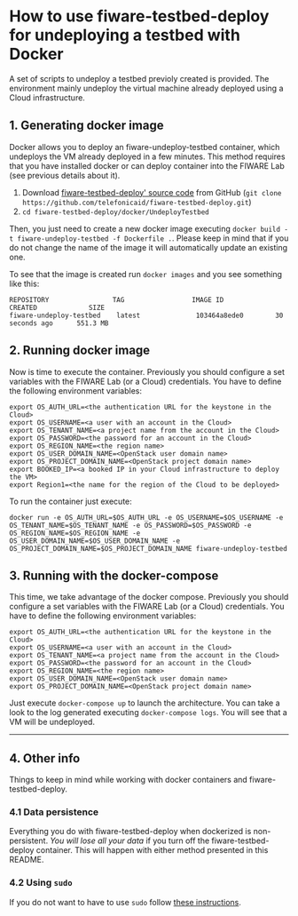 # How to use fiware-testbed-deploy for undeploying a testbed with Docker

A set of scripts to undeploy a testbed previoly created is provided. The
environment mainly undeploy the virtual machine already deployed using a Cloud infrastructure.

## 1. Generating docker image
Docker allows you to deploy an fiware-undeploy-testbed container, which undeploys the VM already deployed in a few minutes.
This method requires that you have installed docker or can deploy container into the FIWARE Lab (see previous details about it).

  1. Download [fiware-testbed-deploy' source code](https://github.com/telefonicaid/fiware-testbed-deploy) from GitHub (`git clone https://github.com/telefonicaid/fiware-testbed-deploy.git`)
  2. `cd fiware-testbed-deploy/docker/UndeployTestbed`

Then, you just need to create a new docker image executing `docker build -t fiware-undeploy-testbed -f Dockerfile .`. Please keep in mind that if you do not change the name of the image
 it will automatically update an existing one.

To see that the image is created run `docker images` and you see something like this:

    REPOSITORY                TAG                 IMAGE ID            CREATED             SIZE
    fiware-undeploy-testbed    latest              103464a8ede0        30 seconds ago      551.3 MB


## 2. Running docker image
Now is time to execute the container.  Previously you should configure a set variables with the
 FIWARE Lab (or a Cloud) credentials. You have to define the following environment variables:

    export OS_AUTH_URL=<the authentication URL for the keystone in the Cloud>
    export OS_USERNAME=<a user with an account in the Cloud>
    export OS_TENANT_NAME=<a project name from the account in the Cloud>
    export OS_PASSWORD=<the password for an account in the Cloud>
    export OS_REGION_NAME=<the region name>
    export OS_USER_DOMAIN_NAME=<OpenStack user domain name>
    export OS_PROJECT_DOMAIN_NAME=<OpenStack project domain name>
    export BOOKED_IP=<a booked IP in your Cloud infrastructure to deploy the VM>
    export Region1=<the name for the region of the Cloud to be deployed>

To run the container just execute:

    docker run -e OS_AUTH_URL=$OS_AUTH_URL -e OS_USERNAME=$OS_USERNAME -e OS_TENANT_NAME=$OS_TENANT_NAME -e OS_PASSWORD=$OS_PASSWORD -e OS_REGION_NAME=$OS_REGION_NAME -e  OS_USER_DOMAIN_NAME=$OS_USER_DOMAIN_NAME -e OS_PROJECT_DOMAIN_NAME=$OS_PROJECT_DOMAIN_NAME fiware-undeploy-testbed

## 3. Running with the docker-compose
 This time, we take advantage of the docker compose.  Previously you should configure a set variables with the
 FIWARE Lab (or a Cloud) credentials. You have to define the following environment variables:

    export OS_AUTH_URL=<the authentication URL for the keystone in the Cloud>
    export OS_USERNAME=<a user with an account in the Cloud>
    export OS_TENANT_NAME=<a project name from the account in the Cloud>
    export OS_PASSWORD=<the password for an account in the Cloud>
    export OS_REGION_NAME=<the region name>
    export OS_USER_DOMAIN_NAME=<OpenStack user domain name>
    export OS_PROJECT_DOMAIN_NAME=<OpenStack project domain name>

Just execute `docker-compose up` to launch the architecture. You can take a look to the log generated executing `docker-compose logs`. You will see
that a VM will be undeployed.

----
## 4. Other info

Things to keep in mind while working with docker containers and fiware-testbed-deploy.

### 4.1 Data persistence
Everything you do with fiware-testbed-deploy when dockerized is non-persistent. *You will lose all your data* if you turn off the fiware-testbed-deploy container. This will happen with either method presented in this README.

### 4.2 Using `sudo`

If you do not want to have to use `sudo` follow [these instructions](http://askubuntu.com/questions/477551/how-can-i-use-docker-without-sudo).



